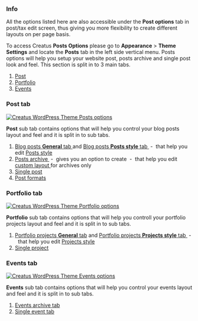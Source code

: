 <div class="thz-notification thz-notification-blue">
	<h3 class="thz-notification-title">Info</h3>
	<div>
	All the options listed here are also accessible under the <b>Post options</b> tab in post/tax edit screen, thus giving you more flexibility to create different layouts on per page basis.
	</div>
</div>



<div class="thz-lightbox-gallery" markdown="1">

To access Creatus __Posts Options__ please go to __Appearance__ >  __Theme Settings__ and locate the __Posts__ tab in the left side vertical menu. Posts options will help you setup your website post, posts archive and single post look and feel. This section is split in to 3 main tabs.


1. <a href="#post" class="thz-scroll">Post</a>
2. <a href="#portfolio" class="thz-scroll">Portfolio</a>
3. <a href="#events" class="thz-scroll">Events</a>


<div id="post" markdown="1">

### Post tab 
<div class="thz-doc-image max">
<a class="thz-lightbox mfp-image" href="../../docs-media/posts-options.jpg" data-mfp-title="Creatus WordPress Theme Posts options" data-modal-size="large">
	<img src="../../docs-media/posts-options.jpg" alt="Creatus WordPress Theme Posts options" />
</a>
</div>

__Post__ sub tab contains options that will help you control your blog posts layout and feel and it is split in to sub tabs.



1. <a class="thz-lightbox mfp-image" href="../../docs-media/blog-posts-general-tab.jpg" data-mfp-title="Creatus WordPress Theme Blog posts General tab" data-modal-size="large"> Blog posts __General__ tab </a><span> and </span><a class="thz-lightbox mfp-image" href="../../docs-media/blog-posts-style-tab.jpg" data-mfp-title="Creatus WordPress Theme Blog posts Posts style tab" data-modal-size="large"> Blog posts __Posts style__ tab </a> &nbsp;-&nbsp; <span> that help you edit </span><a class="thz-lightbox mfp-image" href="../../docs-media/posts-archive-edit-posts-style.jpg" data-mfp-title="Creatus WordPress Theme Posts style settings" data-modal-size="large"> Posts style </a>
2. <a class="thz-lightbox mfp-image" href="../../docs-media/posts-archive-options.jpg" data-mfp-title="Creatus WordPress Theme Posts archive sub tab" data-modal-size="large"> Posts archive </a> &nbsp;-&nbsp; gives you an option to create &nbsp;-&nbsp; <span> that help you edit </span><a class="thz-lightbox mfp-image" href="../../docs-media/posts-custom-archive-options.jpg" data-mfp-title="Creatus WordPress Theme Post archive custom settings" data-modal-size="large"> custom layout </a> for archives only
3. <a class="thz-lightbox mfp-image" href="../../docs-media/blog-posts-single-post-tab.jpg" data-mfp-title="Creatus WordPress Theme Single post sub tab" data-modal-size="large"> Single post </a>
4. <a class="thz-lightbox mfp-image" href="../../docs-media/blog-posts-post-formats-tab.jpg" data-mfp-title="Creatus WordPress Theme Post formats sub tab" data-modal-size="large"> Post formats </a>


</div>


<div id="portfolio" markdown="1">

### Portfolio tab 
<div class="thz-doc-image max">
<a class="thz-lightbox mfp-image" href="../../docs-media/portfolio-options.jpg" data-mfp-title="Creatus WordPress Theme Portfolio options" data-modal-size="large">
	<img src="../../docs-media/portfolio-options.jpg" alt="Creatus WordPress Theme Portfolio options" />
</a>
</div>

__Portfolio__ sub tab contains options that will help you controll your portfolio projects layout and feel and it is split in to sub tabs.



1. <a class="thz-lightbox mfp-image" href="../../docs-media/portfolio-projects-general-tab.jpg" data-mfp-title="Creatus WordPress Theme Portfolio projects General tab" data-modal-size="large"> Portfolio projects __General__ tab</a> <span> and </span> <a class="thz-lightbox mfp-image" href="../../docs-media/portfolio-projects-style-tab.jpg" data-mfp-title="Creatus WordPress Theme Blog posts Posts style tab" data-modal-size="large"> Portfolio projects __Projects style__ tab </a>&nbsp;-&nbsp; <span> that help you edit </span><a class="thz-lightbox mfp-image" href="../../docs-media/portfolio-archive-edit-projects-style.jpg" data-mfp-title="Creatus WordPress Theme Projects style settings" data-modal-size="large"> Projects style </a>
2. <a class="thz-lightbox mfp-image" href="../../docs-media/portfolio-single-project-tab.jpg" data-mfp-title="Creatus WordPress Theme Single project tab" data-modal-size="large"> Single project</a>


</div>



<div id="events" markdown="1">

### Events tab 
<div class="thz-doc-image max">
<a class="thz-lightbox mfp-image" href="../../docs-media/events-options.jpg" data-mfp-title="Creatus WordPress Theme Events options" data-modal-size="large">
	<img src="../../docs-media/events-options.jpg" alt="Creatus WordPress Theme Events options" />
</a>
</div>

__Events__ sub tab contains options that will help you control your events layout and feel and it is split in to sub tabs.



1. <a class="thz-lightbox mfp-image" href="../../docs-media/events-archive-sub-tab.jpg" data-mfp-title="Creatus WordPress Theme Events archive tab" data-modal-size="large"> Events archive tab</a>
2. <a class="thz-lightbox mfp-image" href="../../docs-media/single-event-tab.jpg" data-mfp-title="Creatus WordPress Theme Single event tab" data-modal-size="large"> Single event tab </a>



</div>


</div>